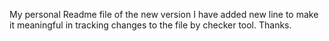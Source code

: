 My personal Readme file of the new version
I have added new line to make it meaningful in tracking changes to the file by checker tool.
Thanks.
